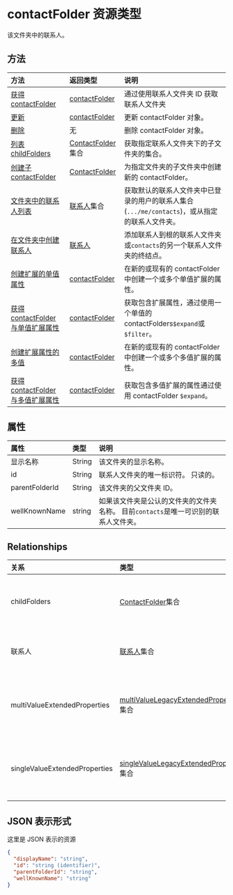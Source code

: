 # <a name="contactfolder-resource-type"></a>contactFolder 资源类型

该文件夹中的联系人。

## <a name="methods"></a>方法

| 方法       | 返回类型  |说明|
|:---------------|:--------|:----------|
|[获得 contactFolder](../api/contactfolder_get.md) | [contactFolder](contactfolder.md) |通过使用联系人文件夹 ID 获取联系人文件夹|
|[更新](../api/contactfolder_update.md) | [contactFolder](contactfolder.md) |更新 contactFolder 对象。 |
|[删除](../api/contactfolder_delete.md) | 无 |删除 contactFolder 对象。 |
|[列表 childFolders](../api/contactfolder_list_childfolders.md) |[ContactFolder](contactfolder.md)集合| 获取指定联系人文件夹下的子文件夹的集合。|
|[创建子 contactFolder](../api/contactfolder_post_childfolders.md) |[ContactFolder](contactfolder.md)| 为指定文件夹的子文件夹中创建新的 contactFolder。|
|[文件夹中的联系人列表](../api/contactfolder_list_contacts.md) |[联系人](contact.md)集合| 获取默认的联系人文件夹中已登录的用户的联系人集合 (`.../me/contacts`)，或从指定的联系人文件夹。|
|[在文件夹中创建联系人](../api/contactfolder_post_contacts.md) |[联系人](contact.md)| 添加联系人到根的联系人文件夹或`contacts`的另一个联系人文件夹的终结点。|
|[创建扩展的单值属性](../api/singlevaluelegacyextendedproperty_post_singlevalueextendedproperties.md) |[contactFolder](contactFolder.md)  |在新的或现有的 contactFolder 中创建一个或多个单值扩展的属性。   |
|[获得 contactFolder 与单值扩展属性](../api/singlevaluelegacyextendedproperty_get.md)  | [contactFolder](contactFolder.md) | 获取包含扩展属性，通过使用一个单值的 contactFolders`$expand`或`$filter`。 |
|[创建扩展属性的多值](../api/multivaluelegacyextendedproperty_post_multivalueextendedproperties.md) | [contactFolder](contactFolder.md) | 在新的或现有的 contactFolder 中创建一个或多个多值扩展的属性。  |
|[获得 contactFolder 与多值扩展属性](../api/multivaluelegacyextendedproperty_get.md)  | [contactFolder](contactFolder.md) | 获取包含多值扩展的属性通过使用 contactFolder `$expand`。 |



## <a name="properties"></a>属性
| 属性     | 类型   |说明|
|:---------------|:--------|:----------|
|显示名称|String|该文件夹的显示名称。|
|id|String|联系人文件夹的唯一标识符。 只读的。|
|parentFolderId|String|该文件夹的父文件夹 ID。|
|wellKnownName|string|如果该文件夹是公认的文件夹的文件夹名称。 目前`contacts`是唯一可识别的联系人文件夹。|

## <a name="relationships"></a>Relationships
| 关系 | 类型   |说明|
|:---------------|:--------|:----------|
|childFolders|[ContactFolder](contactfolder.md)集合|子文件夹中的文件夹的集合。 导航属性。 只读的。 可以为 null。|
|联系人|[联系人](contact.md)集合|文件夹中的联系人。 导航属性。 只读的。 可以为 null。|
|multiValueExtendedProperties|[multiValueLegacyExtendedProperty](multivaluelegacyextendedproperty.md)集合| 多值为 contactFolder 定义的扩展属性的集合。 只读的。 可以为 null。|
|singleValueExtendedProperties|[singleValueLegacyExtendedProperty](singlevaluelegacyextendedproperty.md)集合| 单值为 contactFolder 定义的扩展属性的集合。 只读的。 可以为 null。|


## <a name="json-representation"></a>JSON 表示形式

这里是 JSON 表示的资源

<!-- {
  "blockType": "resource",
  "optionalProperties": [
    "childFolders",
    "contacts"
  ],
  "keyProperty": "id",
  "@odata.type": "microsoft.graph.contactFolder"
}-->

```json
{
  "displayName": "string",
  "id": "string (identifier)",
  "parentFolderId": "string",
  "wellKnownName": "string"
}

```

<!-- uuid: 8fcb5dbc-d5aa-4681-8e31-b001d5168d79
2015-10-25 14:57:30 UTC -->
<!-- {
  "type": "#page.annotation",
  "description": "contactFolder resource",
  "keywords": "",
  "section": "documentation",
  "tocPath": ""
}-->
